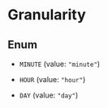 

# Granularity

## Enum


* `MINUTE` (value: `"minute"`)

* `HOUR` (value: `"hour"`)

* `DAY` (value: `"day"`)



